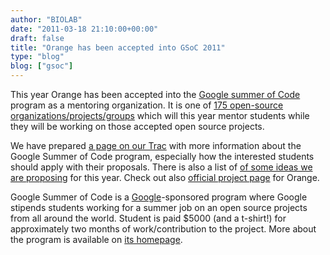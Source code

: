 ```yaml
---
author: "BIOLAB"
date: "2011-03-18 21:10:00+00:00"
draft: false
title: "Orange has been accepted into GSoC 2011"
type: "blog"
blog: ["gsoc"]
---
```


This year Orange has been accepted into the [Google summer of Code](http://socghop.appspot.com/gsoc/homepage/google/gsoc2011) program as a mentoring organization. It is one of [175 open-source organizations/projects/groups](http://socghop.appspot.com/gsoc/accepted_orgs/google/gsoc2011) which will this year mentor students while they will be working on those accepted open source projects.

We have prepared [a page on our Trac](http://orange.biolab.si/trac/intertrac/wiki%3AGSoC) with more information about the Google Summer of Code program, especially how the interested students should apply with their proposals. There is also a list of [of some ideas we are proposing](http://orange.biolab.si/trac/intertrac/wiki%3AGSoC/Ideas) for this year. Check out also [official project page](http://socghop.appspot.com/gsoc/org/google/gsoc2011/orange) for Orange.

Google Summer of Code is a [Google](http://www.google.com/)-sponsored program where Google stipends students working for a summer job on an open source projects from all around the world. Student is paid $5000 (and a t-shirt!) for approximately two months of work/contribution to the project. More about the program is available on [its homepage](http://socghop.appspot.com/).

